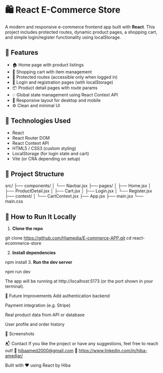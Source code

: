 # 🛍️ React E-Commerce Store

A modern and responsive e-commerce frontend app built with **React**. This project includes protected routes, dynamic product pages, a shopping cart, and simple login/register functionality using localStorage.

## 🚀 Features

- 🏠 Home page with product listings
- 🛒 Shopping cart with item management
- 🔐 Protected routes (accessible only when logged in)
- 🧾 Login and registration pages (with localStorage)
- 📦 Product detail pages with route params
- 💡 Global state management using React Context API
- 📱 Responsive layout for desktop and mobile
- ⚙️ Clean and minimal UI

## 🧪 Technologies Used

- React
- React Router DOM
- React Context API
- HTML5 / CSS3 (custom styling)
- LocalStorage (for login state and cart)
- Vite (or CRA depending on setup)

## 📂 Project Structure
src/ ├── components/ │ └── Navbar.jsx ├── pages/ │ ├── Home.jsx │ ├── ProductDetail.jsx │ ├── Cart.jsx │ ├── Login.jsx │ └── Register.jsx ├── context/ │ └── CartContext.jsx ├── App.jsx ├── main.jsx └── main.css


## 🧰 How to Run It Locally

1. **Clone the repo**

git clone https://github.com/Hiamedja/E-commerce-APP.git
cd react-ecommerce-store

2. **Install dependencies**

npm install
3. **Run the dev server**

npm run dev

The app will be running at http://localhost:5173 (or the port shown in your terminal).

📝 Future Improvements
Add authentication backend

Payment integration (e.g. Stripe)

Real product data from API or database

User profile and order history

📸 Screenshots




📬 Contact
If you like the project or have any suggestions, feel free to reach out!
📧 hibaamed2000@gmail.com
🔗 https://www.linkedin.com/in/hiba-amedjar/


Built with ❤️ using React by Hiba
